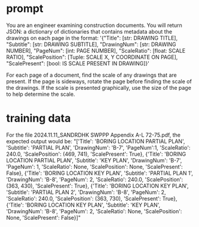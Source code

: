 # prompt
You are an engineer examining construction documents. You will return JSON: a dictionary of dictionaries that contains metadata about the drawings on each page in the format: '{"Title": [str: DRAWING TITLE], "Subtitle": [str: DRAWING SUBTITLE], "DrawingNum": [str: DRAWING NUMBER],
"PageNum": [int: PAGE NUMBER],
"ScaleRatio": [float: SCALE RATIO], "ScalePosition": [Tuple: SCALE X, Y COORDINATE ON PAGE], "ScalePresent": [bool: IS SCALE PRESENT IN DRAWING]}'


For each page of a document, find the scale of any drawings that are present. If the page is sideways, rotate the page before finding the scale of the drawings. If the scale is presented graphically, use the size of the page to help determine the scale. 


# training data
For the file 2024.11.11_SANDRDHK SWPPP Appendix A-L 72-75.pdf, the expected output would be: "['Title': 'BORING LOCATION PARTIAL PLAN', 'Subtitle': 'PARTIAL PLAN', 'DrawingNum': 'B-7', 'PageNum':1,
'ScaleRatio': 240.0, 'ScalePosition': (469, 741), 'ScalePresent': True},
{'Title': 'BORING LOCATION PARTIAL PLAN', 'Subtitle': 'KEY PLAN', 'DrawingNum': 'B-7', 'PageNum': 1, 'ScaleRatio': None, 'ScalePosition': None, 
'ScalePresent': False}, 
{'Title': 'BORING LOCATION KEY PLAN', 'Subtitle': 'PARTIAL PLAN 1', 'DrawingNum': 'B-8', 
'PageNum': 2, 'ScaleRatio': 240.0, 'ScalePosition': (363, 430),
'ScalePresent': True}, {'Title': 'BORING LOCATION KEY PLAN', 'Subtitle': 'PARTIAL PLAN 2', 'DrawingNum': 'B-8', 'PageNum': 2, 'ScaleRatio': 240.0, 
'ScalePosition': (363, 730), 'ScalePresent': True}, {'Title': 'BORING LOCATION KEY PLAN', 'Subtitle': 'KEY PLAN', 'DrawingNum': 'B-8', 'PageNum': 2, 'ScaleRatio': None, 'ScalePosition': None, 'ScalePresent': False}]"
